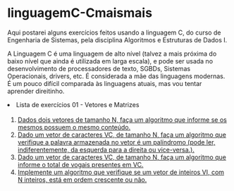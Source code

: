 # linguagemC-Cmaismais
Aqui postarei alguns exercícios feitos usando a linguagem C, do curso de Engenharia de Sistemas, pela disciplina Algoritmos e Estruturas de Dados I.

A Linguagem C é uma linguagem de alto nível (talvez a mais próxima do baixo nível que ainda é utilizada em larga escala), e pode ser usada no desenvolvimento de processadores de texto, SGBDs, Sistemas Operacionais, drivers, etc.
É considerada a mãe das linguagens modernas. É um pouco difícil comparada às linguagens atuais, mas vou tentar aprender direitinho.

<li> Lista de exercícios 01 - Vetores e Matrizes 
<ol>
<br>
<li><a href="https://github.com/GabrielaNR/linguagemC-Cmaismais/blob/main/exercicio1.c">Dados dois vetores de tamanho N, faça um algoritmo que informe se os mesmos possuem o mesmo conteúdo.</a> </li>
<li><a href="https://github.com/GabrielaNR/linguagemC-Cmaismais/blob/main/exercicio2.c">Dado um vetor de caracteres VC, de tamanho N, faça um algoritmo que verifique a palavra armazenada no vetor é um palíndromo (pode ler, indiferentemente, da esquerda para a direita ou vice-versa.).</a></li>
<li><a href="https://github.com/GabrielaNR/linguagemC-Cmaismais/blob/main/exercicio3.c">Dado um vetor de caracteres VC, de tamanho N, faça um algoritmo que informe o total de vogais presentes em VC.</a></li>
<li><a href="https://github.com/GabrielaNR/linguagemC-Cmaismais/blob/main/exercicio4.c">Implemente um algoritmo que verifique se um vetor de inteiros VI, com N inteiros, está em ordem crescente ou não.</a></li>
</ol>
</li>

